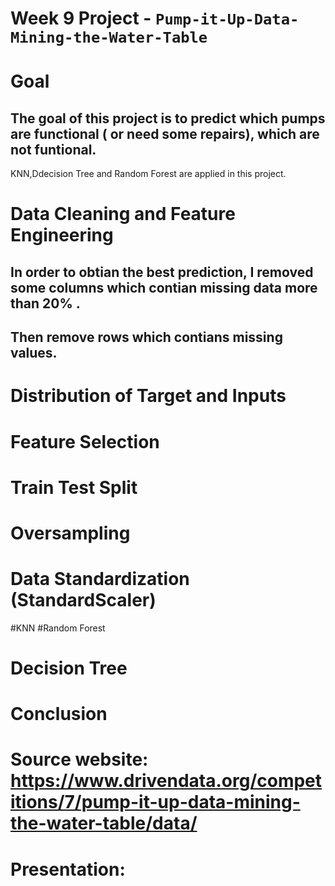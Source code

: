 # Week 9 Project - `Pump-it-Up-Data-Mining-the-Water-Table`

# Goal
## The goal of this project is to predict which pumps are functional ( or need some repairs), which are not funtional.
KNN,Ddecision Tree and Random Forest are applied in this project.

# Data Cleaning and Feature Engineering
## In order to obtian the best prediction, I removed some columns which contian missing data more than 20% .
## Then remove rows which contians missing values.

# Distribution of Target and Inputs 




# Feature Selection




# Train Test Split

# Oversampling
# Data Standardization (StandardScaler)
#KNN
#Random Forest
# Decision Tree

# Conclusion 

# Source website: https://www.drivendata.org/competitions/7/pump-it-up-data-mining-the-water-table/data/
# Presentation: 
